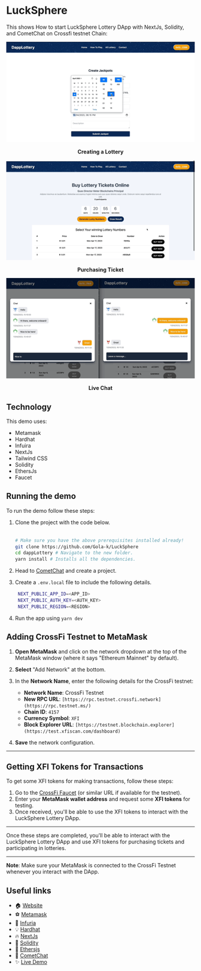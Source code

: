 # LuckSphere

This shows How to start LuckSphere Lottery DApp with NextJs, Solidity, and CometChat on Crossfi testnet Chain:

<div align="center">
  <img src="./screenshots/0.gif" alt="Creating a Lottery" />
  <p><strong>Creating a Lottery</strong></p>
</div>

<div align="center">
  <img src="./screenshots/1.gif" alt="Purchasing Ticket" />
  <p><strong>Purchasing Ticket</strong></p>
</div>

<div align="center">
  <img src="./screenshots/2.gif" alt="Live Chat" />
  <p><strong>Live Chat</strong></p>
</div>


## Technology

This demo uses:

- Metamask
- Hardhat
- Infuira
- NextJs
- Tailwind CSS
- Solidity
- EthersJs
- Faucet

## Running the demo

To run the demo follow these steps:

1. Clone the project with the code below.

   ```sh

   # Make sure you have the above prerequisites installed already!
   git clone https://github.com/Gola-k/LuckSphere
   cd dappLottery # Navigate to the new folder.
   yarn install # Installs all the dependencies.
   ```

2. Head to [CometChat](https://try.cometchat.com) and create a project.

3. Create a `.env.local` file to include the following details.
   ```sh
    NEXT_PUBLIC_APP_ID=<APP_ID>
    NEXT_PUBLIC_AUTH_KEY=<AUTH_KEY>
    NEXT_PUBLIC_REGION=<REGION>
   ```
4. Run the app using `yarn dev`
   <br/>

## Adding CrossFi Testnet to MetaMask

1. **Open MetaMask** and click on the network dropdown at the top of the MetaMask window (where it says "Ethereum Mainnet" by default).

2. **Select** "Add Network" at the bottom.

3. In the **Network Name**, enter the following details for the CrossFi testnet:

   - **Network Name**: CrossFi Testnet
   - **New RPC URL**: `[https://rpc.testnet.crossfi.network](https://rpc.testnet.ms/)`
   - **Chain ID**: `4157`
   - **Currency Symbol**: `XFI`
   - **Block Explorer URL**: `[https://testnet.blockchain.explorer](https://test.xfiscan.com/dashboard)`

4. **Save** the network configuration.

---

## Getting XFI Tokens for Transactions

To get some XFI tokens for making transactions, follow these steps:

1. Go to the [CrossFi Faucet](https://crossfi.faucetme.pro/) (or similar URL if available for the testnet).
2. Enter your **MetaMask wallet address** and request some **XFI tokens** for testing.
3. Once received, you'll be able to use the XFI tokens to interact with the LuckSphere Lottery DApp.

---

Once these steps are completed, you'll be able to interact with the LuckSphere Lottery DApp and use XFI tokens for purchasing tickets and participating in lotteries. 

---

**Note**: Make sure your MetaMask is connected to the CrossFi Testnet whenever you interact with the DApp.

## Useful links

- 🏠 [Website](https://lucks-phere.vercel.app/)
- ⚽ [Metamask](https://metamask.io/)
- 🚀 [Infuria](https://app.infura.io/dashboard/)
- 💡 [Hardhat](https://hardhat.org/)
- 🔥 [NextJs](https://nextjs.org/)
- 🐻 [Solidity](https://soliditylang.org/)
- 👀 [Ethersjs](https://docs.ethers.io/v5/)
- 🎅 [CometChat](https://try.cometchat.com/daltonic)
- ✨ [Live Demo](https://lucks-phere.vercel.app/)
